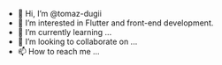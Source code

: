 - 👋 Hi, I’m @tomaz-dugii
- 👀 I’m interested in Flutter and front-end development.
- 🌱 I’m currently learning ...
- 💞️ I’m looking to collaborate on ...
- 📫 How to reach me ...

<!---
tomaz-dugii/tomaz-dugii is a ✨ special ✨ repository because its `README.md` (this file) appears on your GitHub profile.
You can click the Preview link to take a look at your changes.
--->
